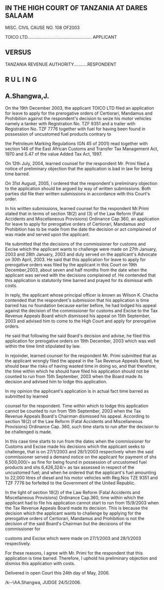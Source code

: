 ## IN THE HIGH COURT OF TANZANIA AT  DARES SALAAM

MISC. CIVIL CAUSE NO. 108 OF2003

TOICO LTD.................................................... APPLICANT

## VERSUS

TANZANIA REVENUE AUTHORITY...........RESPONDENT

## R U L I N G

## A.Shangwa,J.

On the  19th   December  2003, the  applicant TOICO LTD  filed  an  application  for  leave  to  apply  for  the prerogative orders of Certiorari, Mandamus and Prohibition  against the  respondent's decision  to seize his  motor  vehicles  namely  a  tanker  with  Registration No.  TZF  9351  and  a  trailer  with  Registration  No.  TZF 7776  together  with  fuel  for  having been  found  in possession  of  uncustomed  fuel  products  contrary  to

the  Petroleum  Marking  Regulations  (GN  45  of  2001) read  together  with  section  146  of  the  East  African Customs  and  Transfer  Tax  Management  Act, 1970 and S.47 of the value Added Tax Act,  1997.

On 12th July, 2004, learned counsel for the respondent  Mr.  Primi  filed  a notice  of  preliminary objection  that the  application  is  bad  in  law  for  being time barred.

On 31st August, 2005, I ordered that the respondent's  preliminary  objection  to  the  application should be  argued by  way  of  written submissions. Both parties did file their written submissions in accordance with this Court's order.

In  his  written  submissions,  learned  counsel  for the respondent Mr.Primi stated that in terms of section 18(2) and (3) of the Law Reform (Fatal Accidents  and Miscellaneous Provisions)  Ordinance Cap 360, an application for leave to apply for prerogative orders of Certiorari, Mandamus  and Prohibition has to be made from the date the decision  or  act  complained  of  was  made  and  served upon the applicant.

He submitted that the decisions of the commissioner for customs and Excise which the applicant wants  to  challenge were made  on 27th January, 2003 and 28th January, 2003 and duly served on the applicant's Advocate  on 30th April, 2003.  He  said  that  this  application  for  leave  to  apply for  prerogative  orders  was  filed  by  the  applicant  in this  Court  on  19th   December,2003,  about  seven  and half  months  from  the  date  when  the  applicant  was served with the decisions complained of. He contended  that  this  application is statutorily  time barred and  prayed for its dismissal  with costs.

In  reply,  the  applicant  whose  principal  officer  is known as Wilson K. Chacha contended that the respondent's  submission  that  his  application  is  time barred  has  no  foundation  because  earlier  before,  he had  lodged  his  appeal  against  the  decision  of  the commissioner  for  customs  and Excise to the Tax Revenue  Appeals  Board  which  dismissed  his  appeal on  15th   September,  2003  and  advised  him  to  come  to the  High  Court and apply for prerogative orders.

He  said  that  following  the  said  Board's  decision and  advise,  he  filed  this  application  for  prerogative orders on  19th  December, 2003  which  was well  within the time limit stipulated  by law.

In  rejoinder,  learned  counsel  for  the  respondent Mr. Primi  submitted  that  as  the  applicant  wrongly filed  the  appeal  in  the  Tax  Revenue  Appeals  Board, he  should  bear  the  risks  of  having  wasted  time  in doing  so,  and  that  therefore,  the  time  within  which he  should  have  filed  his  application  should not  be counted  to  run  from  15th   September,  2003  when  the Board  made  its  decision  and  advised  him  to  lodge this application.

In my  opinion  the  applicant's  application  is  in actual fact time barred as submitted by learned

counsel  for  the  respondent.  Time  within  which to lodge  this  application  cannot  be  counted  to  run  from 15th   September, 2003  when  the Tax  Revenue Appeals Board's  Chairman  dismissed  his  appeal.  According  to section  18(2)  of the  Law  Reform  (Fatal Accidents and Miscellaneous  Provisions)  Ordinance  Cap.  360,  such time  starts  to  run  after  the  decision  to  be  challenged is  made.

In  this  case  time  starts  to  run  from  the  dates when the commissioner for Customs and Excise made his  decisions  which  the  applicant  seeks  to  challenge, that  is on 27/1/2003  and  28/1/2003  respectively when the said commissioner served  a  demand  notice on  the  applicant  for  payment  of  shs  6,500,000/=  as fine for being found  in  possession  of uncustomed fuel products  and  shs  6,426,324/= as  tax assessed  in respect of the uncustomed fuel; and  when  he ordered that the applicant's fuel amounting to 22,000  litres of diesel  and  his  motor vehicles  with  Reg.Nos TZE  9351 and  TZF  7776  be  forfeited  to  the  Government  of  the United  Republic.

In  the  light  of  section  18(2)  of  the  Law  Reform (Fatal Accidents and Miscellaneous Provisions) Ordinance  Cap.360,  time  within  which  the  applicant had  to  file  his  application  cannot  start  to  run  from 15/9/2003  when  the  Tax  Revenue  Appeals  Board made  its  decision.  This  is  because  the  decision  which the  applicant  wants  to  challenge  by  applying  for  the prerogative orders of Certiorari, Mandamus and Prohibition is not  the  decision  of  the  said Board's Chairman  but  the  decisions  of  the  commissioner  for

customs  and  Excise  which  were  made  on  27/1/2003 and 28/1/2003 respectively.

For these  reasons,  I  agree  with  Mr.  Primi  for  the respondent that this application is time barred. Therefore, I uphold his preliminary  objection and dismiss this application  with costs.

<!-- image -->

Delivered in open Court this 24th  day of May, 2006.

/k--\AA.Shangwa, JUDGE 24/5/2006.